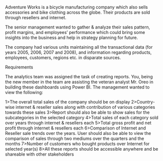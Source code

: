 Adventure Works is a bicycle manufacturing company which also sells accessories and bike clothing across the globe. Their products are sold through resellers and internet.

The senior management wanted to gather & analyze their sales pattern, profit margins, and employees’ performance which could bring some insights into the business and help in strategy planning for future.

The company had various units maintaining all the transactional data (for years 2005, 2006, 2007 and 2008), and information regarding products, employees, customers, regions etc. in disparate sources.

Requirements

The analytics team was assigned the task of creating reports. You, being the new member in the team are assisting the veteran analyst Mr. Oreo in building these dashboards using Power BI. The management wanted to view the following:

1>The overall total sales of the company should be on display
2>Country-wise internet & reseller sales along with contribution of various categories towards these sales
3>Report should also be able to show sales for the subcategories in the selected category
4>Total sales of each category sold over years through internet & resellers each
5>Total gross profit and net profit through internet & resellers each
6>Comparison of Internet and Reseller sale trends over the years. User should also be able to view the comparison of sales through two mediums over the quarters and the months
7>Number of customers who bought products over Internet for selected year(s)
8>All these reports should be accessible anywhere and be shareable with other stakeholders
